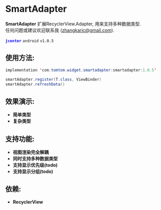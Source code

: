 # SmartAdapter

**SmartAdapter** 扩展RecyclerView.Adapter, 用来支持多种数据类型.  
任何问题或建议欢迎联系我 (zhangkaric@gmail.com).

<font color='#11f'>**`jcenter`**</font> `android` `v1.0.5`
## 使用方法:
``` java
implementation 'com.tomtom.widget.smartadapter:smartadapter:1.0.5'

smartAdapter.register(T.class, ViewBinder)
smartAdapter.refreshData()
```
## 效果演示:   
- **简单类型**
- **复杂类型**

## 支持功能:  
- **视图渲染完全解耦** 
- **同时支持多种数据类型** 
- **支持显示优先级(todo)** 
- **支持显示分组(todo)**

## 依赖:   
- **RecyclerView**

